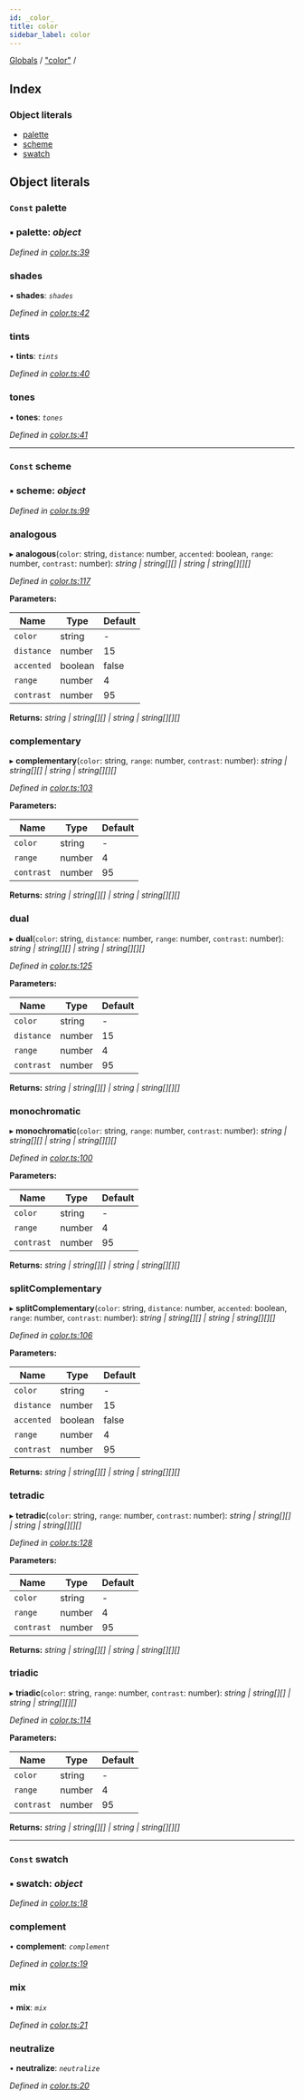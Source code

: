 ```yaml
---
id: _color_
title: color
sidebar_label: color
---
```


[Globals](../globals.md) / ["color"](_color_.md) /

## Index

### Object literals

* [palette](_color_.md#const-palette)
* [scheme](_color_.md#const-scheme)
* [swatch](_color_.md#const-swatch)

## Object literals

### `Const` palette

### ▪ **palette**: *object*

*Defined in [color.ts:39](https://github.com/quarksuite/core/blob/fe4ecc7/src/color.ts#L39)*

###  shades

• **shades**: *`shades`*

*Defined in [color.ts:42](https://github.com/quarksuite/core/blob/fe4ecc7/src/color.ts#L42)*

###  tints

• **tints**: *`tints`*

*Defined in [color.ts:40](https://github.com/quarksuite/core/blob/fe4ecc7/src/color.ts#L40)*

###  tones

• **tones**: *`tones`*

*Defined in [color.ts:41](https://github.com/quarksuite/core/blob/fe4ecc7/src/color.ts#L41)*

___

### `Const` scheme

### ▪ **scheme**: *object*

*Defined in [color.ts:99](https://github.com/quarksuite/core/blob/fe4ecc7/src/color.ts#L99)*

###  analogous

▸ **analogous**(`color`: string, `distance`: number, `accented`: boolean, `range`: number, `contrast`: number): *string | string[][] | string | string[][][]*

*Defined in [color.ts:117](https://github.com/quarksuite/core/blob/fe4ecc7/src/color.ts#L117)*

**Parameters:**

Name | Type | Default |
------ | ------ | ------ |
`color` | string | - |
`distance` | number | 15 |
`accented` | boolean | false |
`range` | number | 4 |
`contrast` | number | 95 |

**Returns:** *string | string[][] | string | string[][][]*

###  complementary

▸ **complementary**(`color`: string, `range`: number, `contrast`: number): *string | string[][] | string | string[][][]*

*Defined in [color.ts:103](https://github.com/quarksuite/core/blob/fe4ecc7/src/color.ts#L103)*

**Parameters:**

Name | Type | Default |
------ | ------ | ------ |
`color` | string | - |
`range` | number | 4 |
`contrast` | number | 95 |

**Returns:** *string | string[][] | string | string[][][]*

###  dual

▸ **dual**(`color`: string, `distance`: number, `range`: number, `contrast`: number): *string | string[][] | string | string[][][]*

*Defined in [color.ts:125](https://github.com/quarksuite/core/blob/fe4ecc7/src/color.ts#L125)*

**Parameters:**

Name | Type | Default |
------ | ------ | ------ |
`color` | string | - |
`distance` | number | 15 |
`range` | number | 4 |
`contrast` | number | 95 |

**Returns:** *string | string[][] | string | string[][][]*

###  monochromatic

▸ **monochromatic**(`color`: string, `range`: number, `contrast`: number): *string | string[][] | string | string[][][]*

*Defined in [color.ts:100](https://github.com/quarksuite/core/blob/fe4ecc7/src/color.ts#L100)*

**Parameters:**

Name | Type | Default |
------ | ------ | ------ |
`color` | string | - |
`range` | number | 4 |
`contrast` | number | 95 |

**Returns:** *string | string[][] | string | string[][][]*

###  splitComplementary

▸ **splitComplementary**(`color`: string, `distance`: number, `accented`: boolean, `range`: number, `contrast`: number): *string | string[][] | string | string[][][]*

*Defined in [color.ts:106](https://github.com/quarksuite/core/blob/fe4ecc7/src/color.ts#L106)*

**Parameters:**

Name | Type | Default |
------ | ------ | ------ |
`color` | string | - |
`distance` | number | 15 |
`accented` | boolean | false |
`range` | number | 4 |
`contrast` | number | 95 |

**Returns:** *string | string[][] | string | string[][][]*

###  tetradic

▸ **tetradic**(`color`: string, `range`: number, `contrast`: number): *string | string[][] | string | string[][][]*

*Defined in [color.ts:128](https://github.com/quarksuite/core/blob/fe4ecc7/src/color.ts#L128)*

**Parameters:**

Name | Type | Default |
------ | ------ | ------ |
`color` | string | - |
`range` | number | 4 |
`contrast` | number | 95 |

**Returns:** *string | string[][] | string | string[][][]*

###  triadic

▸ **triadic**(`color`: string, `range`: number, `contrast`: number): *string | string[][] | string | string[][][]*

*Defined in [color.ts:114](https://github.com/quarksuite/core/blob/fe4ecc7/src/color.ts#L114)*

**Parameters:**

Name | Type | Default |
------ | ------ | ------ |
`color` | string | - |
`range` | number | 4 |
`contrast` | number | 95 |

**Returns:** *string | string[][] | string | string[][][]*

___

### `Const` swatch

### ▪ **swatch**: *object*

*Defined in [color.ts:18](https://github.com/quarksuite/core/blob/fe4ecc7/src/color.ts#L18)*

###  complement

• **complement**: *`complement`*

*Defined in [color.ts:19](https://github.com/quarksuite/core/blob/fe4ecc7/src/color.ts#L19)*

###  mix

• **mix**: *`mix`*

*Defined in [color.ts:21](https://github.com/quarksuite/core/blob/fe4ecc7/src/color.ts#L21)*

###  neutralize

• **neutralize**: *`neutralize`*

*Defined in [color.ts:20](https://github.com/quarksuite/core/blob/fe4ecc7/src/color.ts#L20)*